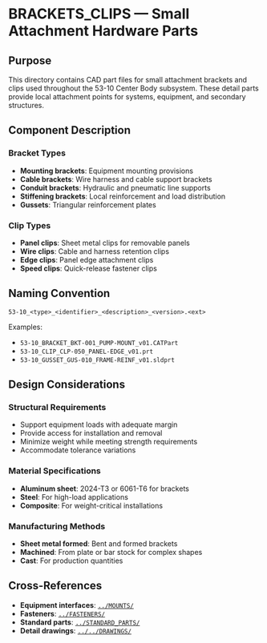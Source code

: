 # BRACKETS_CLIPS — Small Attachment Hardware Parts

## Purpose

This directory contains CAD part files for small attachment brackets and clips used throughout the 53-10 Center Body subsystem. These detail parts provide local attachment points for systems, equipment, and secondary structures.

## Component Description

### Bracket Types
- **Mounting brackets**: Equipment mounting provisions
- **Cable brackets**: Wire harness and cable support brackets
- **Conduit brackets**: Hydraulic and pneumatic line supports
- **Stiffening brackets**: Local reinforcement and load distribution
- **Gussets**: Triangular reinforcement plates

### Clip Types
- **Panel clips**: Sheet metal clips for removable panels
- **Wire clips**: Cable and harness retention clips
- **Edge clips**: Panel edge attachment clips
- **Speed clips**: Quick-release fastener clips

## Naming Convention

```
53-10_<type>_<identifier>_<description>_<version>.<ext>
```

Examples:
- `53-10_BRACKET_BKT-001_PUMP-MOUNT_v01.CATPart`
- `53-10_CLIP_CLP-050_PANEL-EDGE_v01.prt`
- `53-10_GUSSET_GUS-010_FRAME-REINF_v01.sldprt`

## Design Considerations

### Structural Requirements
- Support equipment loads with adequate margin
- Provide access for installation and removal
- Minimize weight while meeting strength requirements
- Accommodate tolerance variations

### Material Specifications
- **Aluminum sheet**: 2024-T3 or 6061-T6 for brackets
- **Steel**: For high-load applications
- **Composite**: For weight-critical installations

### Manufacturing Methods
- **Sheet metal formed**: Bent and formed brackets
- **Machined**: From plate or bar stock for complex shapes
- **Cast**: For production quantities

## Cross-References

- **Equipment interfaces**: [`../MOUNTS/`](../MOUNTS/)
- **Fasteners**: [`../FASTENERS/`](../FASTENERS/)
- **Standard parts**: [`../STANDARD_PARTS/`](../STANDARD_PARTS/)
- **Detail drawings**: [`../../DRAWINGS/`](../../DRAWINGS/)
